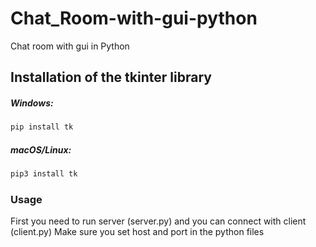 # Chat_Room-with-gui-python
Chat room with gui in Python


## Installation of the tkinter library
##### Windows:
```zsh
pip install tk
```

##### macOS/Linux:
```zsh
pip3 install tk
```
### Usage
First you need to run server (server.py) and you can connect with client (client.py)
Make sure you set host and port in the python files
